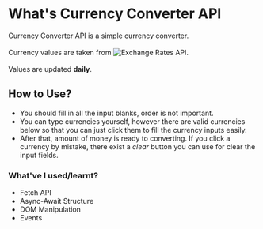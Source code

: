 # What's Currency Converter API

Currency Converter API is a simple currency converter.<br><br> Currency values are taken from ![Exchange Rates API](https://exchangeratesapi.io/).<br><br>
Values are updated **daily**.

## How to Use?

* You should fill in all the input blanks, order is not important.
* You can type currencies yourself, however there are valid currencies below so that you can just click them to fill the currency inputs easily.
* After that, amount of money is ready to converting. If you click a currency by mistake, there exist a *clear* button you can use for clear the input fields. 


### What've I used/learnt?

* Fetch API
* Async-Await Structure
* DOM Manipulation
* Events
